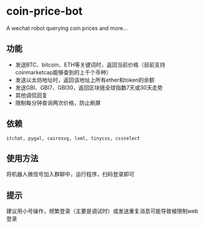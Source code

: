 # coin-price-bot
A wechat robot querying coin prices and more...
## 功能
- 发送BTC、bitcoin、ETH等关键词时，返回当前价格（目前支持coinmarketcap能够查到的上千个币种）
- 发送以太坊地址时，返回该地址上所有ether和token的余额
- 发送GBI、GBI7、GBI30，返回区块链全球指数7天或30天走势
- 其他调侃回复
- 限制每分钟查询两次价格，防止刷屏

## 依赖
`itchat, pygal, cairosvg, lxml, tinycss, cssselect`

## 使用方法
将机器人微信号加入群聊中，运行程序，扫码登录即可

## 提示
建议用小号操作，频繁登录（主要是调试时）或发送重复消息可能导致被限制web登录

